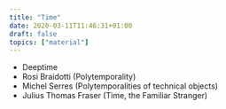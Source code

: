 ```yaml
---
title: "Time"
date: 2020-03-11T11:46:31+01:00
draft: false
topics: ["material"]
---
```


- Deeptime
- Rosi Braidotti (Polytemporality)
- Michel Serres (Polytemporalities of technical objects)
- Julius Thomas Fraser (Time, the Familiar Stranger)